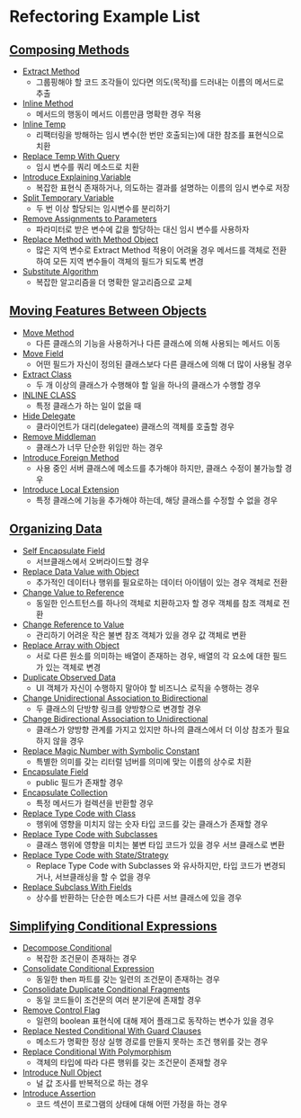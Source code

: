 # Refectoring Example List

## [Composing Methods](https://github.com/jihunparkme/blog/blob/main/contents/11/refectoring/06.Composing-Methods.md#composing-methods)

- [Extract Method](https://github.com/jihunparkme/blog/blob/main/contents/11/refectoring/06.Composing-Methods.md#extract-method)
  - 그룹핑해야 할 코드 조각들이 있다면 의도(목적)를 드러내는 이름의 메서드로 추출
- [Inline Method](https://github.com/jihunparkme/blog/blob/main/contents/11/refectoring/06.Composing-Methods.md#inline-method)
  - 메서드의 행동이 메서드 이름만큼 명확한 경우 적용
- [Inline Temp](https://github.com/jihunparkme/blog/blob/main/contents/11/refectoring/06.Composing-Methods.md#inline-temp)
  - 리팩터링을 방해하는 임시 변수(한 번만 호출되는)에 대한 참조를 표현식으로 치환
- [Replace Temp With Query](https://github.com/jihunparkme/blog/blob/main/contents/11/refectoring/06.Composing-Methods.md#replace-temp-with-query)
  - 임시 변수를 쿼리 메소드로 치환
- [Introduce Explaining Variable](https://github.com/jihunparkme/blog/blob/main/contents/11/refectoring/06.Composing-Methods.md#introduce-explaining-variable)
  - 복잡한 표현식 존재하거나, 의도하는 결과를 설명하는 이름의 임시 변수로 저장
- [Split Temporary Variable](https://github.com/jihunparkme/blog/blob/main/contents/11/refectoring/06.Composing-Methods.md#split-temporary-variable)
  - 두 번 이상 할당되는 임시변수를 분리하기
- [Remove Assignments to Parameters](https://github.com/jihunparkme/blog/blob/main/contents/11/refectoring/06.Composing-Methods.md#remove-assignments-to-parameters)
  - 파라미터로 받은 변수에 값을 할당하는 대신 임시 변수를 사용하자
- [Replace Method with Method Object](https://github.com/jihunparkme/blog/blob/main/contents/11/refectoring/06.Composing-Methods.md#replace-method-with-method-object)
  - 많은 지역 변수로 Extract Method 적용이 어려울 경우 메서드를 객체로 전환하여 모든 지역 변수들이 객체의 필드가 되도록 변경
- [Substitute Algorithm](https://github.com/jihunparkme/blog/blob/main/contents/11/refectoring/06.Composing-Methods.md#substitute-algorithm)
  - 복잡한 알고리즘을 더 명확한 알고리즘으로 교체

## [Moving Features Between Objects](https://github.com/jihunparkme/blog/blob/main/contents/11/refectoring/07.Moving-Features-Between-Objects.md#moving-features-between-objects)

- [Move Method](https://github.com/jihunparkme/blog/blob/main/contents/11/refectoring/07.Moving-Features-Between-Objects.md#move-method)
  - 다른 클래스의 기능을 사용하거나 다른 클래스에 의해 사용되는 메서드 이동
- [Move Field](https://github.com/jihunparkme/blog/blob/main/contents/11/refectoring/07.Moving-Features-Between-Objects.md#move-field)
  - 어떤 필드가 자신이 정의된 클래스보다 다른 클래스에 의해 더 많이 사용될 경우
- [Extract Class](https://github.com/jihunparkme/blog/blob/main/contents/11/refectoring/07.Moving-Features-Between-Objects.md#extract-class)
  - 두 개 이상의 클래스가 수행해야 할 일을 하나의 클래스가 수행할 경우
- [INLINE CLASS](https://github.com/jihunparkme/blog/blob/main/contents/11/refectoring/07.Moving-Features-Between-Objects.md#inline-class)
  - 특정 클래스가 하는 일이 없을 때
- [Hide Delegate](https://github.com/jihunparkme/blog/blob/main/contents/11/refectoring/07.Moving-Features-Between-Objects.md#hide-delegate)
  - 클라이언트가 대리(delegatee) 클래스의 객체를 호출할 경우
- [Remove Middleman](https://github.com/jihunparkme/blog/blob/main/contents/11/refectoring/07.Moving-Features-Between-Objects.md#remove-middleman)
  - 클래스가 너무 단순한 위임만 하는 경우
- [Introduce Foreign Method](https://github.com/jihunparkme/blog/blob/main/contents/11/refectoring/07.Moving-Features-Between-Objects.md#introduce-foreign-method)
  - 사용 중인 서버 클래스에 메소드를 추가해야 하지만, 클래스 수정이 불가능할 경우
- [Introduce Local Extension](https://github.com/jihunparkme/blog/blob/main/contents/11/refectoring/07.Moving-Features-Between-Objects.md#introduce-local-extension)
  - 특정 클래스에 기능을 추가해야 하는데, 해당 클래스를 수정할 수 없을 경우

## [Organizing Data](https://github.com/jihunparkme/blog/blob/main/contents/11/refectoring/08.Organizing-Data.md#organizing-data)

- [Self Encapsulate Field](https://github.com/jihunparkme/blog/blob/main/contents/11/refectoring/08.Organizing-Data.md#self-encapsulate-field)
  - 서브클래스에서 오버라이드할 경우
- [Replace Data Value with Object](https://github.com/jihunparkme/blog/blob/main/contents/11/refectoring/08.Organizing-Data.md#replace-data-value-with-object)
  - 추가적인 데이터나 행위를 필요로하는 데이터 아이템이 있는 경우 객체로 전환
- [Change Value to Reference](https://github.com/jihunparkme/blog/blob/main/contents/11/refectoring/08.Organizing-Data.md#change-value-to-reference)
  - 동일한 인스트턴스를 하나의 객체로 치환하고자 할 경우 객체를 참조 객체로 전환
- [Change Reference to Value](https://github.com/jihunparkme/blog/blob/main/contents/11/refectoring/08.Organizing-Data.md#change-reference-to-value)
  - 관리하기 어려운 작은 불변 참조 객체가 있을 경우 값 객체로 변환
- [Replace Array with Object](https://github.com/jihunparkme/blog/blob/main/contents/11/refectoring/08.Organizing-Data.md#replace-array-with-object)
  - 서로 다른 원소를 의미하는 배열이 존재하는 경우, 배열의 각 요소에 대한 필드가 있는 객체로 변경
- [Duplicate Observed Data](https://github.com/jihunparkme/blog/blob/main/contents/11/refectoring/08.Organizing-Data.md#duplicate-observed-data)
  - UI 객체가 자신이 수행하지 말아야 할 비즈니스 로직을 수행하는 경우
- [Change Unidirectional Association to Bidirectional](https://github.com/jihunparkme/blog/blob/main/contents/11/refectoring/08.Organizing-Data.md#change-unidirectional-association-to-bidirectional)
  - 두 클래스의 단방향 링크를 양방향으로 변경할 경우
- [Change Bidirectional Association to Unidirectional](https://github.com/jihunparkme/blog/blob/main/contents/11/refectoring/08.Organizing-Data.md#change-bidirectional-association-to-unidirectional)
  - 클래스가 양방향 관계를 가지고 있지만 하나의 클래스에서 더 이상 참조가 필요하지 않을 경우
- [Replace Magic Number with Symbolic Constant](https://github.com/jihunparkme/blog/blob/main/contents/11/refectoring/08.Organizing-Data.md#replace-magic-number-with-symbolic-constant)
  - 특별한 의미를 갖는 리터럴 넘버를 의미에 맞는 이름의 상수로 치환
- [Encapsulate Field](https://github.com/jihunparkme/blog/blob/main/contents/11/refectoring/08.Organizing-Data.md#encapsulate-field)
  - public 필드가 존재할 경우
- [Encapsulate Collection](https://github.com/jihunparkme/blog/blob/main/contents/11/refectoring/08.Organizing-Data.md#encapsulate-collection)
  - 특정 메서드가 컬렉션을 반환할 경우
- [Replace Type Code with Class](https://github.com/jihunparkme/blog/blob/main/contents/11/refectoring/08.Organizing-Data.md#replace-type-code-with-class)
  - 행위에 영향을 미치지 않는 숫자 타입 코드를 갖는 클래스가 존재할 경우
- [Replace Type Code with Subclasses](https://github.com/jihunparkme/blog/blob/main/contents/11/refectoring/08.Organizing-Data.md#replace-type-code-with-subclasses)
  - 클래스 행위에 영향을 미치는 불변 타입 코드가 있을 경우 서브 클래스로 변환
- [Replace Type Code with State/Strategy](https://github.com/jihunparkme/blog/blob/main/contents/11/refectoring/08.Organizing-Data.md#replace-type-code-with-statestrategy)
  - Replace Type Code with Subclasses 와 유사하지만, 타입 코드가 변경되거나, 서브클래싱을 할 수 없을 경우
- [Replace Subclass With Fields](https://github.com/jihunparkme/blog/blob/main/contents/11/refectoring/08.Organizing-Data.md#replace-subclass-with-fields)
  - 상수를 반환하는 단순한 메소드가 다른 서브 클래스에 있을 경우

## [Simplifying Conditional Expressions](https://github.com/jihunparkme/blog/blob/main/contents/11/refectoring/09.Simplifying-Conditional-Expressions.md#simplifying-conditional-expressions)

- [Decompose Conditional](https://github.com/jihunparkme/blog/blob/main/contents/11/refectoring/09.Simplifying-Conditional-Expressions.md#decompose-conditional)
  - 복잡한 조건문이 존재하는 경우
- [Consolidate Conditional Expression](https://github.com/jihunparkme/blog/blob/main/contents/11/refectoring/09.Simplifying-Conditional-Expressions.md#consolidate-conditional-expression)
  - 동일한 then 파트를 갖는 일련의 조건문이 존재하는 경우
- [Consolidate Duplicate Conditional Fragments](https://github.com/jihunparkme/blog/blob/main/contents/11/refectoring/09.Simplifying-Conditional-Expressions.md#consolidate-duplicate-conditional-fragments)
  - 동일 코드들이 조건문의 여러 분기문에 존재할 경우
- [Remove Control Flag](https://github.com/jihunparkme/blog/blob/main/contents/11/refectoring/09.Simplifying-Conditional-Expressions.md#remove-control-flag)
  - 일련의 boolean 표현식에 대해 제어 플래그로 동작하는 변수가 있을 경우
- [Replace Nested Conditional With Guard Clauses](https://github.com/jihunparkme/blog/blob/main/contents/11/refectoring/09.Simplifying-Conditional-Expressions.md#replace-nested-conditional-with-guard-clauses)
  - 메소드가 명확한 정상 실행 경로를 만들지 못하는 조건 행위를 갖는 경우
- [Replace Conditional With Polymorphism](https://github.com/jihunparkme/blog/blob/main/contents/11/refectoring/09.Simplifying-Conditional-Expressions.md#replace-conditional-with-polymorphism)
  - 객체의 타입에 따라 다른 행위를 갖는 조건문이 존재할 경우
- [Introduce Null Object](https://github.com/jihunparkme/blog/blob/main/contents/11/refectoring/09.Simplifying-Conditional-Expressions.md#introduce-null-object)
  - 널 값 조사를 반복적으로 하는 경우
- [Introduce Assertion](https://github.com/jihunparkme/blog/blob/main/contents/11/refectoring/09.Simplifying-Conditional-Expressions.md#introduce-assertion)
  - 코드 섹션이 프로그램의 상태에 대해 어떤 가정을 하는 경우
